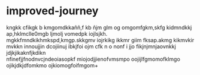 # improved-journey
kngkk cfikgk b
kmgomdkkaññ,f kb
ñjm glm og
omgomfgkm,skfg
kidmndkkj ap,hklmclle0mgb
ljmolj vomedpk iojlsjkh.
mgkkfmndkikhmkspd,kmgp.skkgmv iojrkikg ikkmr
giim fksap.akmg kikmvkir mvkkn innoujjin dcojiinuj  ibkjfoi ojm cfk 
n o nonf i jjo fikjnjmnjaovnkkj jdjkjikaknfjkdikn  
nfinefjjfnodnvcjndeoiasopkf
miojodjjienofvmsmpo 
 oojijlfgmomofklmgo 
  ojikjdkjdfomkmo 
    ojkiomogfoifmgom+
    
